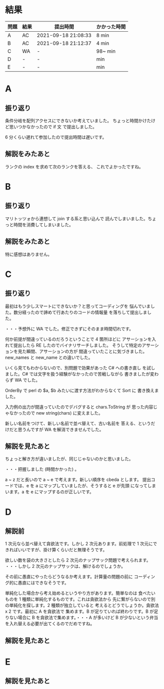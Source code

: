# 結果

| 問題 | 結果 | 提出時間            | かかった時間 |
|------|------|---------------------|--------------|
| A    | AC   | 2021-09-18 21:08:33 | 8 min        |
| B    | AC   | 2021-09-18 21:12:37 | 4 min        |
| C    | WA   | -                   | 98~ min      |
| D    | -    | -                   |     min      |
| E    | -    | -                   |     min      |

# A

## 振り返り

条件分岐を配列アクセスにできないか考えていました。
ちょっと時間かけたけど思いつかなかったので if 文
で提出しました。

6 分くらい遅れて参加したので提出時間は遅いです。

## 解説をみたあと

ランクの index を求めて次のランクを答える、
これでよかったですね。

# B

## 振り返り

マリトッツォから連想して join する系と思い込んで
読んでしまいました。ちょっと時間を消費してしまいました。

## 解説をみたあと

特に感想はありません。

# C

## 振り返り

最初はもう少しスマートにできないか？と思ってコーディングを
悩んでいました。数分経ったので諦めて行あたりのコードの情報量
を落ちして提出しました。

・・・予想外に WA でした。修正できずにそのまま時間切れです。

何か前提が間違っているのだろうということで 4 箇所ほどに
アサーションを入れて提出したら RE したのでバイナリサーチしました。
そうして特定のアサーションを見た瞬間、アサーションの方が
間違っていたことに気づきました。new_names と new_name との違いでした。

いくら見てもわからないので、別問題で効果があった C# への書き直し
を試しました。C# では文字を扱う経験がなかったので苦戦しながら
書きましたが変わらず WA でした。

OrderBy で perl の $a, $b みたいに渡す方法がわからなくて Sort に
書き換えました。

入力例の出力が間違っていたのでデバグすると chars.ToString が
思った内容じゃなかったので new string(chars) に変えました。

新しい名前をつけて、新しい名前で並べ替えて、古い名前を
答える、というだけだと思うんですが WA を解消できませんでした。

## 解説を見たあと

ちょっと解き方が違いましたが、同じじゃないのかと思いました。

・・・把握しました (時間かかった) 。

a ~ z だと長いので a ~ e で考えます。新しい順序を cbeda とします。
提出コードでは、e を a にマップしていましたが、そうすると e が先頭
になってしまいます。a を e にマップするのが正しいです。

# D

## 解説前

1 次元なら並べ替えて貪欲法です。しかし 2 次元あります。前処理で
1 次元にできればいいですが、掛け算くらいだと無理そうです。

欲しい数を袋の大きさとしたら 2 次元のナップサック問題で考えられます。
・・・しかし 2 次元のナップサックは、解けるのでしょうか。

その前に愚直にやったらどうなるか考えます。計算量の問題の前に
コーディング的に愚直にはできなそうです。

単純化した場合から考え始めるというやり方があります。簡単なのは
食べたいものを 1 種類に単純化するものです。これは貪欲法から
先に繋がらないので別の単純化を探します。2 種類が独立していると
考えるとどうでしょうか。貪欲法 x 2 です。最初に A を貪欲法で
集めます。B が足りていれば終わりです。B が足りない場合に
B を貪欲法で集めます。・・・A が多いけど B が少ないという弁当
を入れ替える必要が出てくるのでだめですね。

## 解説を見たあと

# E

## 解説を見たあと
